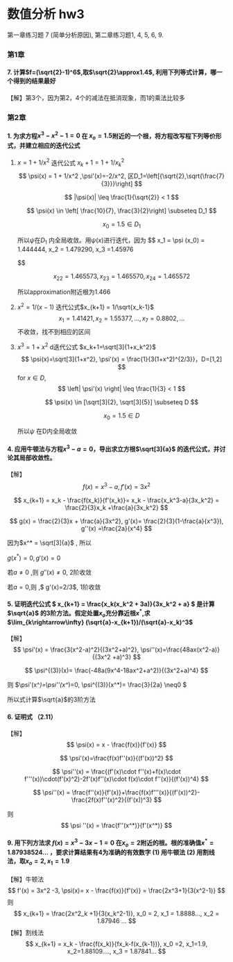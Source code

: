 # 数值分析 hw3

第一章练习题 7 (简单分析原因), 第二章练习题1, 4, 5, 6, 9.

### 第1章

#### 7. 计算$f=(\sqrt{2}-1)^6$,取$\sqrt{2}\approx1.4$, 利用下列等式计算，哪一个得到的结果最好

【解】第3个，因为第2，4个的减法在抵消现象，而1的乘法比较多

### 第2章

#### 1. 为求方程$x^3-x^2-1 =0$ 在 $x_o=1.5$附近的一个根，将方程改写程下列等价形式，并建立相应的迭代公式

1. $x=1+1/x^2$ 迭代公式 $x_k+1=1+1/x_k^2$
   $$
   \psi(x) = 1 + 1/x^2 ,\psi'(x)=-2/x^2, 区D_1=\left[{\sqrt{2},\sqrt{\frac{7}{3}}}\right]
   $$

   $$
   |\psi(x)| \leq \frac{1}{\sqrt{2}} < 1
   $$

   $$
   \psi(x) \in \left[ \frac{10}{7}, \frac{3}{2}\right] \subseteq D_1
   $$

   $$
   x_0 = 1.5 \in D_1
   $$

   所以$\psi$在$D_1$ 内全局收敛。用$\psi(x)$进行迭代，因为
   $$
   x_1 = \psi (x_0) = 1.444444, x_2 = 1.479290, x_3 =1.45976
   $$

   $$
   x_{22} = 1.465573, x_{23} = 1.465570, x_{24} = 1.465572
   $$

   所以approximation附近根为1.466

   

2. $x^2 = 1/(x-1)$ 迭代公式$x_{k+1} = 1/\sqrt{x_k-1}$
   $$
   x_1 = 1.41421, x_2 = 1.55377, ...,x_7 = 0.8802, ...
   $$
   不收敛，找不到相应的区间

3. $x^3 = 1 + x^2$  d迭代公式 $x_k+1=\sqrt[3]{1+x_k^2}$  
   $$
   \psi(x)=\sqrt[3]{1+x^2}, \psi'(x) = \frac{1}{3(1+x^2)^{2/3}}，D=[1,2]
   $$
   for $x\in D$, 
   $$
   \left| \psi'(x) \right| \leq \frac{1}{3} < 1
   $$

   $$
   \psi(x) \in [\sqrt[3]{2}, \sqrt[3]{5}] \subseteq D
   $$

   $$
   x_0 = 1.5 \in D
   $$

   所以$\psi$ 在D内全局收敛

#### 4. 应用牛顿法与方程$x^3 -a = 0$，导出求立方根$\sqrt[3]{a}$ 的迭代公式，并讨论其局部收敛性。

【解】
$$
f(x)=x^3 - a, f'(x)= 3x^2
$$

$$
x_{k+1} = x_k - \frac{f(x_k)}{f'(x_k)}= x_k - \frac{x_k^3-a}{3x_k^2} = \frac{2}{3}x_k +\frac{a}{3x_k^2}
$$

$$
g(x) = \frac{2}{3}x + \frac{a}{3x^2}, g'(x)= \frac{2}{3}(1-\frac{a}{x^3}), g''(x) =\frac{2a}{x^4}
$$

因为$x^* = \sqrt[3]{a}$ , 所以

$g(x^*) = 0, g'(x)=0$

若$a\neq0$ ,则 $g''(x)\neq0$, 2阶收敛

若$a=0$,则 ,$ g'(x)=2/3$, 1阶收敛

#### 5. 证明迭代公式 $ x_{k+1} = \frac{x_k(x_k^2 + 3a)}{3x_k^2 + a} $ 是计算 $\sqrt{a}$ 的3阶方法。假定处置$x_o$充分靠近根$x^*$,求 $\lim_{k\rightarrow\infty} (\sqrt{a}-x_{k+1})/(\sqrt{a}-x_k)^3$

【解】
$$
\psi'(x) = \frac{3(x^2-a)^2}{(3x^2+a)^2}, \psi''(x)=\frac{48ax(x^2-a)}{(3x^2 +a)^3}
$$

$$
\psi^{(3)}(x)= \frac{-48a(9x^4-18ax^2+a^2)}{(3x^2+a)^4}
$$

则 $\psi'(x^*)=\psi''(x^*)=0, \psi^{(3)}(x^*)= \frac{3}{2a} \neq0 $

所以式计算$\sqrt{a}$的3阶方法

#### 6. 证明式 （2.11）

【解】
$$
\psi(x) = x - \frac{f(x)}{f'(x)}
$$

$$
\psi'(x)=\frac{f(x)f''(x)}{(f'(x))^2}
$$

$$
\psi''(x) = \frac{(f'(x)\cdot f''(x)+f(x)\cdot f'''(x))\cdot(f'(x)^2)-2f'(x)f''(x)\cdot f(x)\cdot f''(x)}{(f'(x))^4}
$$

$$
\psi''(x) = \frac{f''(x)}{f'(x)}+\frac{f(x)f'''(x)}{(f'(x))^2}-\frac{2f(x)f''(x)^2}{(f'(x))^3}
$$

则
$$
\psi ''(x) = \frac{f''(x^*)}{f'(x^*)}
$$


#### 9. 用下列方法求 $f(x)=x^3 - 3x - 1 = 0$ 在$x_o=2$附近的根。根的准确值$x^*=1.87938524...$ ，要求计算结果有4为准确的有效数字 (1) 用牛顿法 (2) 用割线法，取$x_o=2,x_1=1.9$

【解】牛顿法
$$
f'(x) = 3x^2 -3, \psi(x)= x - \frac{f(x)}{f'(x)} = \frac{2x^3+1}{3(x^2-1)}
$$
则
$$
x_{k+1} = \frac{2x^2_k +1}{3(x_k^2-1)}, x_0 = 2, x_1 = 1.8888..., x_2 = 1.87946 ...
$$
【解】割线法
$$
x_{k+1} = x_k - \frac{f(x_k)}{fx_k-f(x_{k-1})}, x_0 =2, x_1=1.9, x_2=1.88109...., x_3 = 1.87841...
$$








